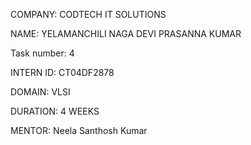 COMPANY: CODTECH IT SOLUTIONS

NAME: YELAMANCHILI NAGA DEVI PRASANNA KUMAR

Task number: 4

INTERN ID: CT04DF2878

DOMAIN: VLSI

DURATION: 4 WEEKS

MENTOR: Neela Santhosh Kumar
